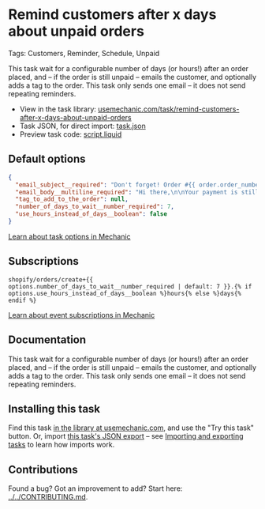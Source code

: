 # Remind customers after x days about unpaid orders

Tags: Customers, Reminder, Schedule, Unpaid

This task wait for a configurable number of days (or hours!) after an order placed, and – if the order is still unpaid – emails the customer, and optionally adds a tag to the order. This task only sends one email – it does not send repeating reminders.

* View in the task library: [usemechanic.com/task/remind-customers-after-x-days-about-unpaid-orders](https://usemechanic.com/task/remind-customers-after-x-days-about-unpaid-orders)
* Task JSON, for direct import: [task.json](../../tasks/remind-customers-after-x-days-about-unpaid-orders.json)
* Preview task code: [script.liquid](./script.liquid)

## Default options

```json
{
  "email_subject__required": "Don't forget! Order #{{ order.order_number }} still needs to be paid",
  "email_body__multiline_required": "Hi there,\n\nYour payment is still required! Please get in touch at {{ shop.customer_email }} to proceed.\n\nThanks,\n{{ shop.name }}",
  "tag_to_add_to_the_order": null,
  "number_of_days_to_wait__number_required": 7,
  "use_hours_instead_of_days__boolean": false
}
```

[Learn about task options in Mechanic](https://docs.usemechanic.com/article/471-task-options)

## Subscriptions

```liquid
shopify/orders/create+{{ options.number_of_days_to_wait__number_required | default: 7 }}.{% if options.use_hours_instead_of_days__boolean %}hours{% else %}days{% endif %}
```

[Learn about event subscriptions in Mechanic](https://docs.usemechanic.com/article/408-subscriptions)

## Documentation

This task wait for a configurable number of days (or hours!) after an order placed, and – if the order is still unpaid – emails the customer, and optionally adds a tag to the order. This task only sends one email – it does not send repeating reminders.

## Installing this task

Find this task [in the library at usemechanic.com](https://usemechanic.com/task/remind-customers-after-x-days-about-unpaid-orders), and use the "Try this task" button. Or, import [this task's JSON export](../../tasks/remind-customers-after-x-days-about-unpaid-orders.json) – see [Importing and exporting tasks](https://docs.usemechanic.com/article/505-importing-and-exporting-tasks) to learn how imports work.

## Contributions

Found a bug? Got an improvement to add? Start here: [../../CONTRIBUTING.md](../../CONTRIBUTING.md).
